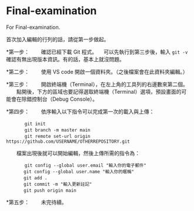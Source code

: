 # Final-examination
For Final-examination.

首次加入編輯的行列的話，請從第一步做起。

*第一步：
　　確認已經下載 Git 程式。
  　可以先執行到第三步後，輸入 `git -v` 確認有無出現版本資訊。有的話，基本上就沒問題。

*第二步：
　　使用 VS code 開啟一個資料夾。（之後檔案會在此資料夾編輯。）

*第三步：
　　開啟終端機（Terminal），在左上角的工具列的右邊數來第二個。
　　點開後，下方的區域也要記得選取終端機（Terminal）選項，預設畫面的可能會在除錯控制台（Debug Console）。

*第四步：
　　依序輸入以下指令可以完成第一次的載入與上傳：
```
  　　　git init
  　　　git branch -m master main
  　　　git remote set-url origin https://github.com/USERNAME/OTHERREPOSITORY.git
```
　　檔案出現後就可以開始編輯，然後上傳所需的指令為：
```
  　　　git config --global user.email "輸入你的電子郵件"
　　　　git config --global user.name "輸入你的暱稱"
　　　　git add .
　　　　git commit -m "輸入更新註記"
　　　　git push origin main
```
*第五步：
　　未完待續。
